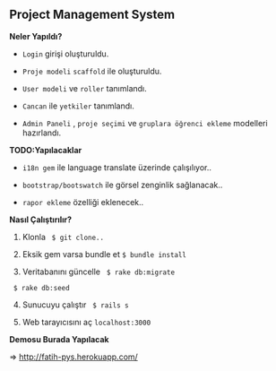 ## Project Management System


**Neler Yapıldı?**

- ``Login`` girişi oluşturuldu.

- ``Proje modeli`` ``scaffold`` ile oluşturuldu.

- ``User modeli`` ve ``roller`` tanımlandı.

- ``Cancan`` ile ``yetkiler`` tanımlandı.

-  ``Admin Paneli`` , ``proje seçimi`` ve ``gruplara öğrenci ekleme``  modelleri hazırlandı.
  
  
**TODO:Yapılacaklar**

- ``i18n gem`` ile language translate üzerinde çalışılıyor..

- ``bootstrap/bootswatch`` ile görsel zenginlik sağlanacak..

- ``rapor ekleme`` özelliği eklenecek..



**Nasıl Çalıştırılır?**

1. Klonla
`` $ git clone..``

2. Eksik gem varsa bundle et
``$ bundle install``

3. Veritabanını güncelle
`` $ rake db:migrate``

 `` $ rake db:seed``

4. Sunucuyu çalıştır
`` $ rails s``

5. Web tarayıcısını aç
`` localhost:3000 ``

**Demosu Burada Yapılacak**

=> http://fatih-pys.herokuapp.com/

